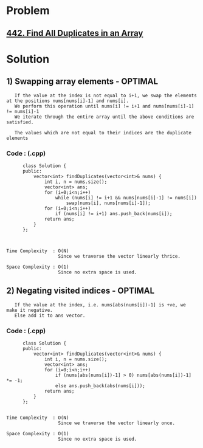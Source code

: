 # Problem

## [442. Find All Duplicates in an Array](https://leetcode.com/problems/find-all-duplicates-in-an-array/)


# Solution 

## 1) Swapping array elements - OPTIMAL

       If the value at the index is not equal to i+1, we swap the elements at the positions nums[nums[i]-1] and nums[i].
       We perform this operation until nums[i] != i+1 and nums[nums[i]-1] != nums[i]-1
       We iterate through the entire array until the above conditions are satisfied.

       The values which are not equal to their indices are the duplicate elements
      
      
   ### Code : (.cpp)
    
          class Solution {
          public:
              vector<int> findDuplicates(vector<int>& nums) {
                  int i, n = nums.size();
                  vector<int> ans;
                  for (i=0;i<n;i++) 
                      while (nums[i] != i+1 && nums[nums[i]-1] != nums[i]) 
                          swap(nums[i], nums[nums[i]-1]);
                  for (i=0;i<n;i++) 
                      if (nums[i] != i+1) ans.push_back(nums[i]);
                  return ans;
              }
          };



    Time Complexity  : O(N)
                       Since we traverse the vector linearly thrice.
                       
    Space Complexity : O(1)  
                       Since no extra space is used.
  
  
## 2) Negating visited indices - OPTIMAL

       If the value at the index, i.e. nums[abs(nums[i])-1] is +ve, we make it negative.
       Else add it to ans vector.

      
   ### Code : (.cpp)
    
          class Solution {
          public:
              vector<int> findDuplicates(vector<int>& nums) {
                  int i, n = nums.size();
                  vector<int> ans;
                  for (i=0;i<n;i++) 
                      if (nums[abs(nums[i])-1] > 0) nums[abs(nums[i])-1] *= -1;
                      else ans.push_back(abs(nums[i]));
                  return ans;
              }
          };


    Time Complexity  : O(N)
                       Since we traverse the vector linearly once.
                       
    Space Complexity : O(1)  
                       Since no extra space is used.
                       
                       
                       
